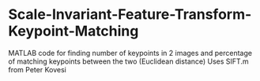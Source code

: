 # Scale-Invariant-Feature-Transform-Keypoint-Matching
MATLAB code for finding number of keypoints in 2 images and percentage of matching keypoints between the two (Euclidean distance)
Uses SIFT.m from Peter Kovesi 
